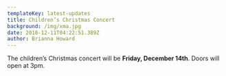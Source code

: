 ```yaml
---
templateKey: latest-updates
title: Children’s Christmas Concert
background: /img/xma.jpg
date: 2018-12-11T04:22:51.389Z
author: Brianna Howard
---
```

The children’s Christmas concert will be **Friday, December 14th**. Doors will open at 3pm.
